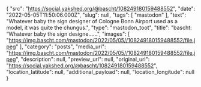 {
  "src": "https://social.yakshed.org/@bascht/108249180159488552",
  "date": "2022-05-05T11:50:06.000Z",
  "slug": null,
  "tags": [
    "mastodon"
  ],
  "text": "Whatever baby the sign designer of Cologne Bonn Airport used as a model, it was quite the chungus.",
  "type": "mastodon_toot",
  "title": "bascht: “Whatever baby the sign designe……",
  "images": [
    "https://img.bascht.com/mastodon/2022/05/05//108249180159488552/file.jpeg"
  ],
  "category": "posts",
  "media_url": "https://img.bascht.com/mastodon/2022/05/05//108249180159488552/file.jpeg",
  "description": null,
  "preview_url": null,
  "original_url": "https://social.yakshed.org/@bascht/108249180159488552",
  "location_latitude": null,
  "additional_payload": null,
  "location_longitude": null
}